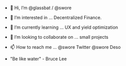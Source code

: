 - 👋 Hi, I’m @glassbat / @swore
- 👀 I’m interested in ... Decentralized Finance.
- 🌱 I’m currently learning ... UX and yield optimization 
- 💞️ I’m looking to collaborate on ... small projects 
- 📫 How to reach me ... @swore Twitter @swore Deso

-  "Be like water" - Bruce Lee

<!---
glassbat/glassbat is a ✨ special ✨ repository because its `README.md` (this file) appears on your GitHub profile.
You can click the Preview link to take a look at your changes.
--->
